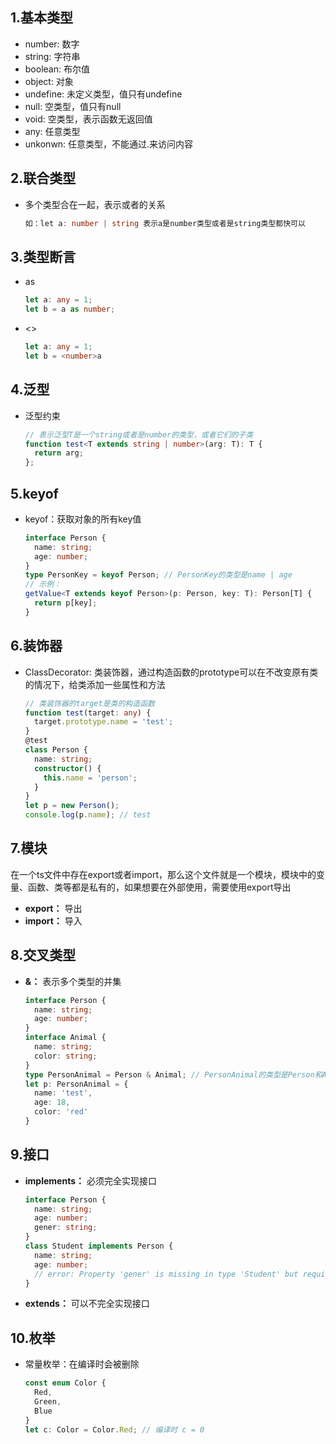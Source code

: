 ## 1.基本类型
- number: 数字
- string: 字符串
- boolean: 布尔值
- object: 对象
- undefine: 未定义类型，值只有undefine
- null: 空类型，值只有null
- void: 空类型，表示函数无返回值
- any: 任意类型
- unkonwn: 任意类型，不能通过.来访问内容

## 2.联合类型
- 多个类型合在一起，表示或者的关系
  ```typescript
  如：let a: number | string 表示a是number类型或者是string类型都快可以
  ```

## 3.类型断言
- as
  ```typescript
  let a: any = 1;
  let b = a as number;   
  ```
- <>
  ```typescript
  let a: any = 1;
  let b = <number>a
  ```

## 4.泛型
- 泛型约束
  ```typescript
  // 表示泛型T是一个string或者是number的类型，或者它们的子类
  function test<T extends string | number>(arg: T): T {
    return arg;
  };
  ```
## 5.keyof
- keyof：获取对象的所有key值
  ```typescript
  interface Person {
    name: string;
    age: number;
  }
  type PersonKey = keyof Person; // PersonKey的类型是name | age
  // 示例：
  getValue<T extends keyof Person>(p: Person, key: T): Person[T] {
    return p[key];
  } 
  ```
## 6.装饰器
- ClassDecorator: 类装饰器，通过构造函数的prototype可以在不改变原有类的情况下，给类添加一些属性和方法
  ```typescript
  // 类装饰器的target是类的构造函数
  function test(target: any) {
    target.prototype.name = 'test';
  }
  @test
  class Person {
    name: string;
    constructor() {
      this.name = 'person';
    }
  }
  let p = new Person();
  console.log(p.name); // test
  ```
## 7.模块
在一个ts文件中存在export或者import，那么这个文件就是一个模块，模块中的变量、函数、类等都是私有的，如果想要在外部使用，需要使用export导出
- **export：** 导出
- **import：** 导入

## 8.交叉类型
- **&：** 表示多个类型的并集
  ```typescript
  interface Person {
    name: string;
    age: number;
  }
  interface Animal {
    name: string;
    color: string;
  }
  type PersonAnimal = Person & Animal; // PersonAnimal的类型是Person和Animal的并集
  let p: PersonAnimal = {
    name: 'test',
    age: 18,
    color: 'red'
  }
  ```
## 9.接口
- **implements：** 必须完全实现接口
  ```typescript
  interface Person {
    name: string;
    age: number;
    gener: string;
  }
  class Student implements Person {
    name: string;
    age: number;
    // error: Property 'gener' is missing in type 'Student' but required in type 'Person'
  }
  ```
- **extends：** 可以不完全实现接口

## 10.枚举
- 常量枚举：在编译时会被删除
  ```typescript
  const enum Color {
    Red,
    Green,
    Blue
  }
  let c: Color = Color.Red; // 编译时 c = 0
  ```